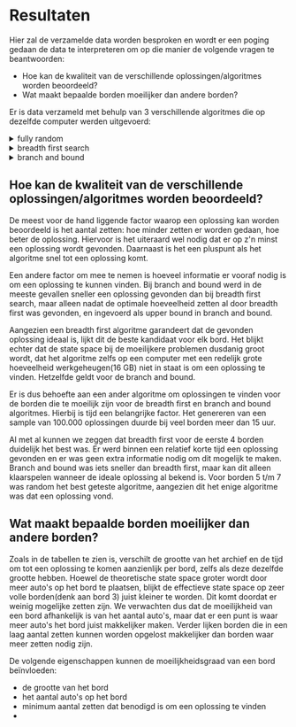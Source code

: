 # Resultaten #

Hier zal de verzamelde data worden besproken en wordt er een poging gedaan de data te interpreteren om op die manier de volgende vragen te beantwoorden: 
* Hoe kan de kwaliteit van de verschillende oplossingen/algoritmes worden beoordeeld?
* Wat maakt bepaalde borden moeilijker dan andere borden?

Er is data verzameld met behulp van 3 verschillende algoritmes die op dezelfde computer werden uitgevoerd: 
<details>
  <summary>fully random</summary>
  <p> 
   Er zijn data samples verzameld van 100.000 oplossingen voor elk bord behalve nummer 7. Hierbij was het algoritme te traag om een        sample van 100.000 binnen een redelijke tijd te bemachtigen, en dus bestaat de sample hier uit slechts 10.000 oplossingen.
   ![alt text](https://raw.githubusercontent.com/ertzor/RushHourGTA/master/resultaten/Random%20solutions/Random%20table.png)
  </p>
</details>
<details>  
<summary>breadth first search</summary>
  <p>
    Het breadth first algoritme was in staat om oplossingen te vinden voor borden 1 t/m 4.
    ![alt text](https://raw.githubusercontent.com/ertzor/RushHourGTA/master/resultaten/BFS%20solutions/BFS%20table.png?)
  </p>
</details>
<details>
<summary>branch and bound</summary>
  <p>
    Het branch and bound algoritme vond oplossingen voor de borden 1 t/m 4 met behulp van de upper bound die werd gevonden met breadth first search.
    ![alt text](https://raw.githubusercontent.com/ertzor/RushHourGTA/master/resultaten/BranchnBound%20solutions/BnB%20table.png)
  </p>
</details>  

## Hoe kan de kwaliteit van de verschillende oplossingen/algoritmes worden beoordeeld? ##
De meest voor de hand liggende factor waarop een oplossing kan worden beoordeeld is het aantal zetten: hoe minder zetten er worden gedaan, hoe beter de oplossing. Hiervoor is het uiteraard wel nodig dat er op z'n minst een oplossing wordt gevonden. Daarnaast is het een pluspunt als het algoritme snel tot een oplossing komt. 

Een andere factor om mee te nemen is hoeveel informatie er vooraf nodig is om een oplossing te kunnen vinden. Bij branch and bound werd in de meeste gevallen sneller een oplossing gevonden dan bij breadth first search, maar alleen nadat de optimale hoeveelheid zetten al door breadth first was gevonden, en ingevoerd als upper bound in branch and bound.

Aangezien een breadth first algoritme garandeert dat de gevonden oplossing ideaal is, lijkt dit de beste kandidaat voor elk bord. Het blijkt echter dat de state space bij de moeilijkere problemen dusdanig groot wordt, dat het algoritme zelfs op een computer met een redelijk grote hoeveelheid werkgeheugen(16 GB) niet in staat is om een oplossing te vinden. Hetzelfde geldt voor de branch and bound.

Er is dus behoefte aan een ander algoritme om oplossingen te vinden voor de borden die te moeilijk zijn voor de breadth first en branch and bound algoritmes. Hierbij is tijd een belangrijke factor. Het genereren van een sample van 100.000 oplossingen duurde bij veel borden meer dan 15 uur. 

Al met al kunnen we zeggen dat breadth first voor de eerste 4 borden duidelijk het best was. Er werd binnen een relatief korte tijd een oplossing gevonden en er was geen extra informatie nodig om dit mogelijk te maken. Branch and bound was iets sneller dan breadth first, maar kan dit alleen klaarspelen wanneer de ideale oplossing al bekend is. Voor borden 5 t/m 7 was random het best geteste algoritme, aangezien dit het enige algoritme was dat een oplossing vond.

## Wat maakt bepaalde borden moeilijker dan andere borden? ##
Zoals in de tabellen te zien is, verschilt de grootte van het archief en de tijd om tot een oplossing te komen aanzienlijk per bord, zelfs als deze dezelfde grootte hebben. Hoewel de theoretische state space groter wordt door meer auto's op het bord te plaatsen, blijkt de effectieve state space op zeer volle borden(denk aan bord 3) juist kleiner te worden. Dit komt doordat er weinig mogelijke zetten zijn. We verwachten dus dat de moeilijkheid van een bord afhankelijk is van het aantal auto's, maar dat er een punt is waar meer auto's het bord juist makkelijker maken. Verder lijken borden die in een laag aantal zetten kunnen worden opgelost makkelijker dan borden waar meer zetten nodig zijn. 

De volgende eigenschappen kunnen de moeilijkheidsgraad van een bord beïnvloeden:
* de grootte van het bord
* het aantal auto's op het bord
* minimum aantal zetten dat benodigd is om een oplossing te vinden
* 

